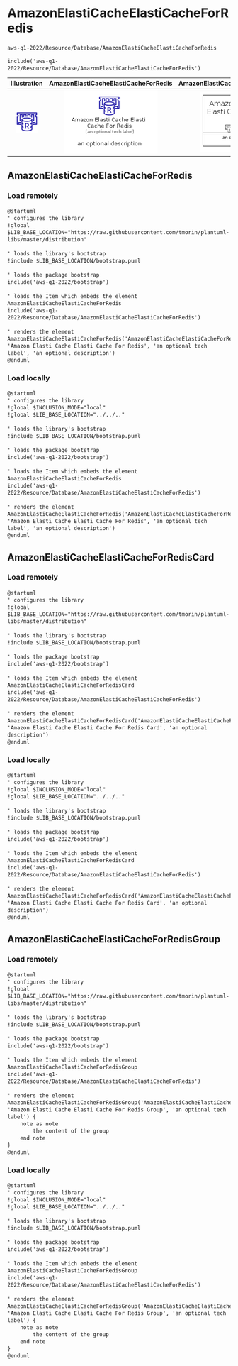 # AmazonElastiCacheElastiCacheForRedis


```text
aws-q1-2022/Resource/Database/AmazonElastiCacheElastiCacheForRedis
```

```text
include('aws-q1-2022/Resource/Database/AmazonElastiCacheElastiCacheForRedis')
```



| Illustration | AmazonElastiCacheElastiCacheForRedis | AmazonElastiCacheElastiCacheForRedisCard | AmazonElastiCacheElastiCacheForRedisGroup |
| :---: | :---: | :---: | :---: |
| ![illustration for Illustration](../../../aws-q1-2022/Resource/Database/AmazonElastiCacheElastiCacheForRedis.png) | ![illustration for AmazonElastiCacheElastiCacheForRedis](../../../aws-q1-2022/Resource/Database/AmazonElastiCacheElastiCacheForRedis.Local.png) | ![illustration for AmazonElastiCacheElastiCacheForRedisCard](../../../aws-q1-2022/Resource/Database/AmazonElastiCacheElastiCacheForRedisCard.Local.png) | ![illustration for AmazonElastiCacheElastiCacheForRedisGroup](../../../aws-q1-2022/Resource/Database/AmazonElastiCacheElastiCacheForRedisGroup.Local.png) |




## AmazonElastiCacheElastiCacheForRedis

### Load remotely
```plantuml
@startuml
' configures the library
!global $LIB_BASE_LOCATION="https://raw.githubusercontent.com/tmorin/plantuml-libs/master/distribution"

' loads the library's bootstrap
!include $LIB_BASE_LOCATION/bootstrap.puml

' loads the package bootstrap
include('aws-q1-2022/bootstrap')

' loads the Item which embeds the element AmazonElastiCacheElastiCacheForRedis
include('aws-q1-2022/Resource/Database/AmazonElastiCacheElastiCacheForRedis')

' renders the element
AmazonElastiCacheElastiCacheForRedis('AmazonElastiCacheElastiCacheForRedis', 'Amazon Elasti Cache Elasti Cache For Redis', 'an optional tech label', 'an optional description')
@enduml
```

### Load locally
```plantuml
@startuml
' configures the library
!global $INCLUSION_MODE="local"
!global $LIB_BASE_LOCATION="../../.."

' loads the library's bootstrap
!include $LIB_BASE_LOCATION/bootstrap.puml

' loads the package bootstrap
include('aws-q1-2022/bootstrap')

' loads the Item which embeds the element AmazonElastiCacheElastiCacheForRedis
include('aws-q1-2022/Resource/Database/AmazonElastiCacheElastiCacheForRedis')

' renders the element
AmazonElastiCacheElastiCacheForRedis('AmazonElastiCacheElastiCacheForRedis', 'Amazon Elasti Cache Elasti Cache For Redis', 'an optional tech label', 'an optional description')
@enduml
```

## AmazonElastiCacheElastiCacheForRedisCard

### Load remotely
```plantuml
@startuml
' configures the library
!global $LIB_BASE_LOCATION="https://raw.githubusercontent.com/tmorin/plantuml-libs/master/distribution"

' loads the library's bootstrap
!include $LIB_BASE_LOCATION/bootstrap.puml

' loads the package bootstrap
include('aws-q1-2022/bootstrap')

' loads the Item which embeds the element AmazonElastiCacheElastiCacheForRedisCard
include('aws-q1-2022/Resource/Database/AmazonElastiCacheElastiCacheForRedis')

' renders the element
AmazonElastiCacheElastiCacheForRedisCard('AmazonElastiCacheElastiCacheForRedisCard', 'Amazon Elasti Cache Elasti Cache For Redis Card', 'an optional description')
@enduml
```

### Load locally
```plantuml
@startuml
' configures the library
!global $INCLUSION_MODE="local"
!global $LIB_BASE_LOCATION="../../.."

' loads the library's bootstrap
!include $LIB_BASE_LOCATION/bootstrap.puml

' loads the package bootstrap
include('aws-q1-2022/bootstrap')

' loads the Item which embeds the element AmazonElastiCacheElastiCacheForRedisCard
include('aws-q1-2022/Resource/Database/AmazonElastiCacheElastiCacheForRedis')

' renders the element
AmazonElastiCacheElastiCacheForRedisCard('AmazonElastiCacheElastiCacheForRedisCard', 'Amazon Elasti Cache Elasti Cache For Redis Card', 'an optional description')
@enduml
```

## AmazonElastiCacheElastiCacheForRedisGroup

### Load remotely
```plantuml
@startuml
' configures the library
!global $LIB_BASE_LOCATION="https://raw.githubusercontent.com/tmorin/plantuml-libs/master/distribution"

' loads the library's bootstrap
!include $LIB_BASE_LOCATION/bootstrap.puml

' loads the package bootstrap
include('aws-q1-2022/bootstrap')

' loads the Item which embeds the element AmazonElastiCacheElastiCacheForRedisGroup
include('aws-q1-2022/Resource/Database/AmazonElastiCacheElastiCacheForRedis')

' renders the element
AmazonElastiCacheElastiCacheForRedisGroup('AmazonElastiCacheElastiCacheForRedisGroup', 'Amazon Elasti Cache Elasti Cache For Redis Group', 'an optional tech label') {
    note as note
        the content of the group
    end note
}
@enduml
```

### Load locally
```plantuml
@startuml
' configures the library
!global $INCLUSION_MODE="local"
!global $LIB_BASE_LOCATION="../../.."

' loads the library's bootstrap
!include $LIB_BASE_LOCATION/bootstrap.puml

' loads the package bootstrap
include('aws-q1-2022/bootstrap')

' loads the Item which embeds the element AmazonElastiCacheElastiCacheForRedisGroup
include('aws-q1-2022/Resource/Database/AmazonElastiCacheElastiCacheForRedis')

' renders the element
AmazonElastiCacheElastiCacheForRedisGroup('AmazonElastiCacheElastiCacheForRedisGroup', 'Amazon Elasti Cache Elasti Cache For Redis Group', 'an optional tech label') {
    note as note
        the content of the group
    end note
}
@enduml
```

